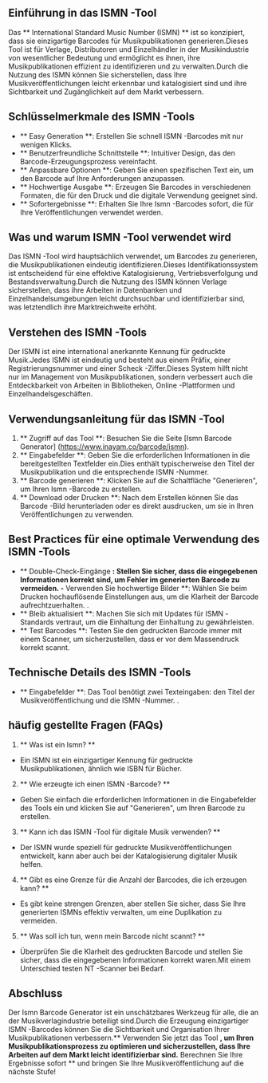 ## Einführung in das ISMN -Tool

Das ** International Standard Music Number (ISMN) ** ist so konzipiert, dass sie einzigartige Barcodes für Musikpublikationen generieren.Dieses Tool ist für Verlage, Distributoren und Einzelhändler in der Musikindustrie von wesentlicher Bedeutung und ermöglicht es ihnen, ihre Musikpublikationen effizient zu identifizieren und zu verwalten.Durch die Nutzung des ISMN können Sie sicherstellen, dass Ihre Musikveröffentlichungen leicht erkennbar und katalogisiert sind und ihre Sichtbarkeit und Zugänglichkeit auf dem Markt verbessern.

## Schlüsselmerkmale des ISMN -Tools

- ** Easy Generation **: Erstellen Sie schnell ISMN -Barcodes mit nur wenigen Klicks.
- ** Benutzerfreundliche Schnittstelle **: Intuitiver Design, das den Barcode-Erzeugungsprozess vereinfacht.
- ** Anpassbare Optionen **: Geben Sie einen spezifischen Text ein, um den Barcode auf Ihre Anforderungen anzupassen.
- ** Hochwertige Ausgabe **: Erzeugen Sie Barcodes in verschiedenen Formaten, die für den Druck und die digitale Verwendung geeignet sind.
- ** Sofortergebnisse **: Erhalten Sie Ihre Ismn -Barcodes sofort, die für Ihre Veröffentlichungen verwendet werden.

## Was und warum ISMN -Tool verwendet wird

Das ISMN -Tool wird hauptsächlich verwendet, um Barcodes zu generieren, die Musikpublikationen eindeutig identifizieren.Dieses Identifikationssystem ist entscheidend für eine effektive Katalogisierung, Vertriebsverfolgung und Bestandsverwaltung.Durch die Nutzung des ISMN können Verlage sicherstellen, dass ihre Arbeiten in Datenbanken und Einzelhandelsumgebungen leicht durchsuchbar und identifizierbar sind, was letztendlich ihre Marktreichweite erhöht.

## Verstehen des ISMN -Tools

Der ISMN ist eine international anerkannte Kennung für gedruckte Musik.Jedes ISMN ist eindeutig und besteht aus einem Präfix, einer Registrierungsnummer und einer Scheck -Ziffer.Dieses System hilft nicht nur im Management von Musikpublikationen, sondern verbessert auch die Entdeckbarkeit von Arbeiten in Bibliotheken, Online -Plattformen und Einzelhandelsgeschäften.

## Verwendungsanleitung für das ISMN -Tool

1. ** Zugriff auf das Tool **: Besuchen Sie die Seite [Ismn Barcode Generator] (https://www.inayam.co/barcode/ismn).
2. ** Eingabefelder **: Geben Sie die erforderlichen Informationen in die bereitgestellten Textfelder ein.Dies enthält typischerweise den Titel der Musikpublikation und die entsprechende ISMN -Nummer.
3. ** Barcode generieren **: Klicken Sie auf die Schaltfläche "Generieren", um Ihren Ismn -Barcode zu erstellen.
4. ** Download oder Drucken **: Nach dem Erstellen können Sie das Barcode -Bild herunterladen oder es direkt ausdrucken, um sie in Ihren Veröffentlichungen zu verwenden.

## Best Practices für eine optimale Verwendung des ISMN -Tools

- ** Double-Check-Eingänge **: Stellen Sie sicher, dass die eingegebenen Informationen korrekt sind, um Fehler im generierten Barcode zu vermeiden.
-** Verwenden Sie hochwertige Bilder **: Wählen Sie beim Drucken hochauflösende Einstellungen aus, um die Klarheit der Barcode aufrechtzuerhalten.
.
- ** Bleib aktualisiert **: Machen Sie sich mit Updates für ISMN -Standards vertraut, um die Einhaltung der Einhaltung zu gewährleisten.
- ** Test Barcodes **: Testen Sie den gedruckten Barcode immer mit einem Scanner, um sicherzustellen, dass er vor dem Massendruck korrekt scannt.

## Technische Details des ISMN -Tools

- ** Eingabefelder **: Das Tool benötigt zwei Texteingaben: den Titel der Musikveröffentlichung und die ISMN -Nummer.
.

## häufig gestellte Fragen (FAQs)

1. ** Was ist ein Ismn? **
- Ein ISMN ist ein einzigartiger Kennung für gedruckte Musikpublikationen, ähnlich wie ISBN für Bücher.

2. ** Wie erzeugte ich einen ISMN -Barcode? **
- Geben Sie einfach die erforderlichen Informationen in die Eingabefelder des Tools ein und klicken Sie auf "Generieren", um Ihren Barcode zu erstellen.

3. ** Kann ich das ISMN -Tool für digitale Musik verwenden? **
- Der ISMN wurde speziell für gedruckte Musikveröffentlichungen entwickelt, kann aber auch bei der Katalogisierung digitaler Musik helfen.

4. ** Gibt es eine Grenze für die Anzahl der Barcodes, die ich erzeugen kann? **
- Es gibt keine strengen Grenzen, aber stellen Sie sicher, dass Sie Ihre generierten ISMNs effektiv verwalten, um eine Duplikation zu vermeiden.

5. ** Was soll ich tun, wenn mein Barcode nicht scannt? **
- Überprüfen Sie die Klarheit des gedruckten Barcode und stellen Sie sicher, dass die eingegebenen Informationen korrekt waren.Mit einem Unterschied testen NT -Scanner bei Bedarf.

## Abschluss

Der Ismn Barcode Generator ist ein unschätzbares Werkzeug für alle, die an der Musikverlagindustrie beteiligt sind.Durch die Erzeugung einzigartiger ISMN -Barcodes können Sie die Sichtbarkeit und Organisation Ihrer Musikpublikationen verbessern.** Verwenden Sie jetzt das Tool **, um Ihren Musikpublikationsprozess zu optimieren und sicherzustellen, dass Ihre Arbeiten auf dem Markt leicht identifizierbar sind.** Berechnen Sie Ihre Ergebnisse sofort ** und bringen Sie Ihre Musikveröffentlichung auf die nächste Stufe!